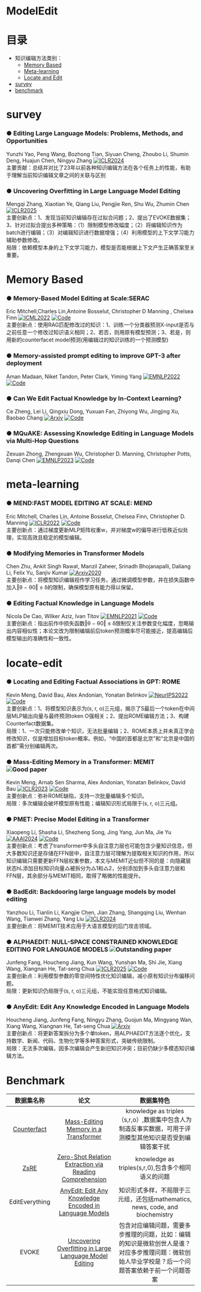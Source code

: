 # ModelEdit
# 目录

- 知识编辑方法类别：
  - [Memory Based](#memory-based)
  - [Meta-learning](#meta-learning)
  - [Locate and Edit](#locate-edit)
- [survey](#survey)
- [benchmark](#benchmark)


# survey
### ● **Editing Large Language Models: Problems, Methods, and Opportunities**  
Yunzhi Yao, Peng Wang, Bozhong Tian, Siyuan Cheng, Zhoubo Li, Shumin Deng, Huajun Chen, Ningyu Zhang [![ICLR2024](https://img.shields.io/badge/ICLR2025-blue)](https://arxiv.org/abs/2305.13172)  
主要贡献：总结并对比了23年以前各种知识编辑方法在各个任务上的性能，有助于理解当前知识编辑文章之间的关联与区别  

### ● **Uncovering Overfitting in Large Language Model Editing**  
Mengqi Zhang, Xiaotian Ye, Qiang Liu, Pengjie Ren, Shu Wu, Zhumin Chen [![ICLR2025](https://img.shields.io/badge/ICLR2025-blue)](https://arxiv.org/abs/2410.07819)  
主要创新点：1、发现当前知识编辑存在过拟合问题；2、提出了EVOKE数据集；3、针对过拟合提出多种策略：（1）限制模型修改幅度；（2）将编辑知识作为batch进行编辑；（3）对编辑知识进行数据增强；（4）利用模型的上下文学习能力辅助参数修改。  
局限：依赖模型本身的上下文学习能力，模型是否能根据上下文产生正确答案至关重要。



# Memory Based
### ● **Memory-Based Model Editing at Scale:SERAC**  
Eric Mitchell,Charles Lin,Antoine Bosselut, Christopher D Manning , Chelsea Finn [![ICML2022](https://img.shields.io/badge/ICML2022-blue)](https://sites.google.com/view/serac-editing) [![Code](https://img.shields.io/badge/Code-green)](https://sites.google.com/view/serac-editing)  
主要创新点：使用RAG匹配修改过的知识：1、训练一个分类器预测X-input是否与之前任意一个修改过知识语义相同；2、若否，则用原有模型预测；3、若是，则用新的counterfacet model预测(用编辑过的知识训练的一个预测模型)

### ● **Memory-assisted prompt editing to improve GPT-3 after deployment**  
Aman Madaan, Niket Tandon, Peter Clark, Yiming Yang [![EMNLP2022](https://img.shields.io/badge/EMNLP2022-blue)](https://arxiv.org/abs/2201.06009) [![Code](https://img.shields.io/badge/Code-green)](https://memprompt.com)

### ● **Can We Edit Factual Knowledge by In-Context Learning?**  
Ce Zheng, Lei Li, Qingxiu Dong, Yuxuan Fan, Zhiyong Wu, Jingjing Xu, Baobao Chang [![Arxiv](https://img.shields.io/badge/Arxiv-orange)](https://arxiv.org/abs/2305.12740) [![Code](https://img.shields.io/badge/Code-green)](https://github.com/Zce1112zslx/IKE)  

### ● **MQuAKE: Assessing Knowledge Editing in Language Models via Multi-Hop Questions**  
Zexuan Zhong, Zhengxuan Wu, Christopher D. Manning, Christopher Potts, Danqi Chen [![EMNLP2023](https://img.shields.io/badge/EMNLP2023-blue)](https://arxiv.org/abs/2305.14795) [![Code](https://img.shields.io/badge/Code-green)](https://github.com/princeton-nlp/MQuAKE)  


# meta-learning
### ● **MEND:FAST MODEL EDITING AT SCALE: MEND**  
Eric Mitchell, Charles Lin, Antoine Bosselut, Chelsea Finn, Christopher D. Manning [![ICLR2022](https://img.shields.io/badge/ICLR2022-blue)](https://arxiv.org/abs/2110.11309) [![Code](https://img.shields.io/badge/Code-green)](https://sites.google.com/view/mend-editing)  
主要创新点：通过梯度更新MLP矩阵权重w，并对梯度w的偏导进行低秩近似处理，实现高效且稳定的模型编辑。

### ● **Modifying Memories in Transformer Models**  
Chen Zhu, Ankit Singh Rawat, Manzil Zaheer, Srinadh Bhojanapalli, Daliang Li, Felix Yu, Sanjiv Kumar [![Arxiv2020](https://img.shields.io/badge/Arxiv-orange)](https://arxiv.org/abs/2012.00363)  
主要创新点：将模型知识编辑视作学习任务，通过微调模型参数，并在损失函数中加入‖θ − θ0‖ ≤ δ的限制，确保模型原有能力得以保留。

### ● **Editing Factual Knowledge in Language Models**  
Nicola De Cao, Wilker Aziz, Ivan Titov [![EMNLP2021](https://img.shields.io/badge/EMNLP2021-blue)](https://arxiv.org/abs/2104.08164) [![Code](https://img.shields.io/badge/Code-green)](https://github.com/nicola-decao/KnowledgeEditor)  
主要创新点：指出前作中损失函数‖θ − θ0‖ ≤ δ限制仅关注参数变化幅度，忽略输出内容相似性；本论文改为限制编辑前后token预测概率尽可能接近，提高编辑后模型输出的准确性和一致性。

# locate-edit
### ● **Locating and Editing Factual Associations in GPT: ROME**  
Kevin Meng, David Bau, Alex Andonian, Yonatan Belinkov [![NeurIPS2022](https://img.shields.io/badge/NeurIPS2022-blue)](https://arxiv.org/abs/2202.05262) [![Code](https://img.shields.io/badge/Code-green)](https://rome.baulab.info)  
主要创新点：1、将模型知识表示为(s, r, o)三元组，揭示了S最后一个token在中间层MLP输出向量与最终预测token O强相关；2、提出ROME编辑方法；3、构建Counterfact数据集。  
局限：1、一次只能修改单个知识，无法批量编辑；2、ROME本质上并未真正学会修改知识，仅是增加目标token概率。例如，“中国的首都是北京”和“北京是中国的首都”需分别编辑两次。

### ● **Mass-Editing Memory in a Transformer: MEMIT** ![Good paper](https://img.shields.io/badge/GoodPaper-red)  
Kevin Meng, Arnab Sen Sharma, Alex Andonian, Yonatan Belinkov, David Bau [![ICLR2023](https://img.shields.io/badge/ICLR2023-blue)](https://arxiv.org/abs/2210.07229) [![Code](https://img.shields.io/badge/Code-green)](https://memit.baulab.info/)  
主要创新点：弥补ROME缺陷，支持一次批量编辑多个知识。  
局限：多次编辑会破坏模型原有性能；编辑知识形式局限于(s, r, o)三元组。

### ● **PMET: Precise Model Editing in a Transformer**  
Xiaopeng Li, Shasha Li, Shezheng Song, Jing Yang, Jun Ma, Jie Yu [![AAAI2024](https://img.shields.io/badge/AAAI2024-blue)](https://arxiv.org/abs/2308.08742) [![Code](https://img.shields.io/badge/Code-green)](https://github.com/xpq-tech/PMET)  
主要创新点：考虑了transformer中多头自注意力层也可能包含少量知识信息，但大多数知识还是存储在FFN层中，自注意力层可理解为提取相关知识的作用，所以知识编辑只需要更新FFN层权重参数，本文与MEMIT近似但不同的是：向隐藏层状态hL添加目标知识向量△被拆分为△1和△2，分别添加到多头自注意力层和FFN层，其余部分与MEMIT相同，取得了略微的性能提升。  


### ● **BadEdit: Backdooring large language models by model editing**  
Yanzhou Li, Tianlin Li, Kangjie Chen, Jian Zhang, Shangqing Liu, Wenhan Wang, Tianwei Zhang, Yang Liu [![ICLR2024](https://img.shields.io/badge/ICLR2024-blue)](https://arxiv.org/abs/2403.13355)  
主要创新点：将MEMIT技术应用于大语言模型的后门攻击领域。  

### ● **ALPHAEDIT: NULL-SPACE CONSTRAINED KNOWLEDGE EDITING FOR LANGUAGE MODELS** ![Outstanding paper](https://img.shields.io/badge/OutstandingPaper-red)  
Junfeng Fang, Houcheng Jiang, Kun Wang, Yunshan Ma, Shi Jie, Xiang Wang, Xiangnan He, Tat-seng Chua [![ICLR2025](https://img.shields.io/badge/ICLR2025-blue)](https://arxiv.org/abs/2410.02355) [![Code](https://img.shields.io/badge/Code-green)](https://github.com/jianghoucheng/AlphaEdit)  
主要创新点：利用模型参数的零空间特性优化知识编辑，减小原有知识分布偏移问题。  
局限：更新知识仍局限于(s, r, o)三元组，不能实现任意格式知识编辑。

### ● **AnyEdit: Edit Any Knowledge Encoded in Language Models**  
Houcheng Jiang, Junfeng Fang, Ningyu Zhang, Guojun Ma, Mingyang Wan, Xiang Wang, Xiangnan He, Tat-seng Chua [![Arxiv](https://img.shields.io/badge/Arxiv-orange)](https://arxiv.org/abs/2502.05628)  
主要创新点：将更新答案拆分为多个单token，用ALPHAEDIT方法逐个优化，支持数学、新闻、代码、生物化学等多种答案形式，突破传统限制。  
局限：无法多次编辑，因多次编辑会产生新旧知识冲突；目前仍缺少多模态知识编辑方法。



# Benchmark

| 数据集名称 |论文| 数据集特色|
|:-------:|:-------:|:-------:|
|[Counterfact](https://rome.baulab.info/data/dsets/)|[Mass-Editing Memory in a Transformer](https://arxiv.org/abs/2210.07229)|knowledge as triples（s,r,o）,数据集中包含人为制造反事实数据，可用于评测模型其他知识是否受到编辑答案干扰|
|[ZsRE](http://nlp.cs.washington.edu/zeroshot/)|[Zero-Shot Relation Extraction via Reading Comprehension](http://nlp.cs.washington.edu/zeroshot/zeroshot.pdf)|knowledge as triples(s,r,0),包含多个相同语义的问题|
|EditEverything|[AnyEdit: Edit Any Knowledge Encoded in Language Models](https://arxiv.org/abs/2502.05628)|知识形式多样，不局限于三元组，还包括mathematics, news, code, and biochemistry|
|EVOKE|[Uncovering Overfitting in Large Language Model Editing](https://arxiv.org/abs/2410.07819)|包含对应编辑问题，需要多步推理的问题，比如：编辑的知识是微软创世人是谁？对应多步推理问题：微软创始人毕业学校是？后一个问题答案依赖于前一个问题答案|

